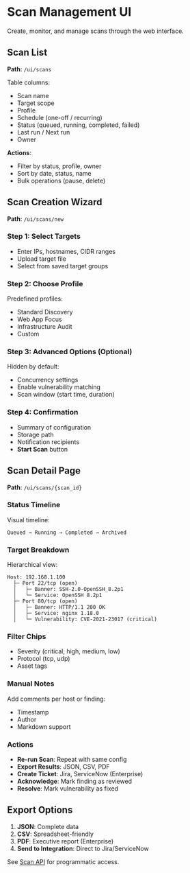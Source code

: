 # Scan Management UI

Create, monitor, and manage scans through the web interface.

## Scan List

**Path**: `/ui/scans`

Table columns:
- Scan name
- Target scope
- Profile
- Schedule (one-off / recurring)
- Status (queued, running, completed, failed)
- Last run / Next run
- Owner

**Actions**:
- Filter by status, profile, owner
- Sort by date, status, name
- Bulk operations (pause, delete)

## Scan Creation Wizard

**Path**: `/ui/scans/new`

### Step 1: Select Targets
- Enter IPs, hostnames, CIDR ranges
- Upload target file
- Select from saved target groups

### Step 2: Choose Profile
Predefined profiles:
- Standard Discovery
- Web App Focus
- Infrastructure Audit
- Custom

### Step 3: Advanced Options (Optional)
Hidden by default:
- Concurrency settings
- Enable vulnerability matching
- Scan window (start time, duration)

### Step 4: Confirmation
- Summary of configuration
- Storage path
- Notification recipients
- **Start Scan** button

## Scan Detail Page

**Path**: `/ui/scans/{scan_id}`

### Status Timeline
Visual timeline:
```
Queued → Running → Completed → Archived
```

### Target Breakdown
Hierarchical view:
```
Host: 192.168.1.100
  ├─ Port 22/tcp (open)
  │   ├─ Banner: SSH-2.0-OpenSSH_8.2p1
  │   └─ Service: OpenSSH 8.2p1
  ├─ Port 80/tcp (open)
  │   ├─ Banner: HTTP/1.1 200 OK
  │   ├─ Service: nginx 1.18.0
  │   └─ Vulnerability: CVE-2021-23017 (critical)
```

### Filter Chips
- Severity (critical, high, medium, low)
- Protocol (tcp, udp)
- Asset tags

### Manual Notes
Add comments per host or finding:
- Timestamp
- Author
- Markdown support

### Actions
- **Re-run Scan**: Repeat with same config
- **Export Results**: JSON, CSV, PDF
- **Create Ticket**: Jira, ServiceNow (Enterprise)
- **Acknowledge**: Mark finding as reviewed
- **Resolve**: Mark vulnerability as fixed

## Export Options

1. **JSON**: Complete data
2. **CSV**: Spreadsheet-friendly
3. **PDF**: Executive report (Enterprise)
4. **Send to Integration**: Direct to Jira/ServiceNow

See [Scan API](/api/rest/scans) for programmatic access.
